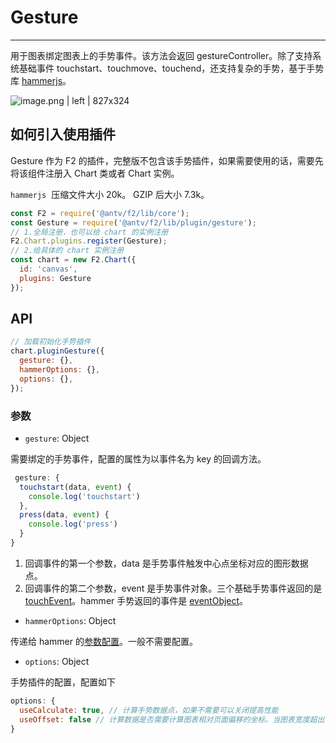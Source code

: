 <!--
index: 14
title: Gesture 手势插件
resource:
  jsFiles:
    - ${url.f2}
-->

# Gesture

---

用于图表绑定图表上的手势事件。该方法会返回 gestureController。除了支持系统基础事件 touchstart、touchmove、touchend，还支持复杂的手势，基于手势库 [hammerjs](https://github.com/hammerjs/hammer.js)。

![image.png | left | 827x324](https://cdn.yuque.com/yuque/0/2018/png/104396/1524466228977-0589fe3d-2cef-4d42-946f-ae54f2dfb18b.png "")

## 如何引入使用插件

Gesture 作为 F2 的插件，完整版不包含该手势插件，如果需要使用的话，需要先将该组件注册入 Chart 类或者 Chart 实例。

`hammerjs`  压缩文件大小 20k。 GZIP 后大小 7.3k。

```javascript
const F2 = require('@antv/f2/lib/core');
const Gesture = require('@antv/f2/lib/plugin/gesture');
// 1.全局注册，也可以给 chart 的实例注册
F2.Chart.plugins.register(Gesture);
// 2.给具体的 chart 实例注册
const chart = new F2.Chart({
  id: 'canvas',
  plugins: Gesture
});
```

## API

```javascript
// 加载初始化手势插件
chart.pluginGesture({
  gesture: {},
  hammerOptions: {},
  options: {},
});
```

### 参数

* `gesture`: Object

需要绑定的手势事件，配置的属性为以事件名为 key 的回调方法。

```javascript
 gesture: {
  touchstart(data, event) {
    console.log('touchstart')
  },
  press(data, event) {
    console.log('press')
  }
}
```
  1. 回调事件的第一个参数，data 是手势事件触发中心点坐标对应的图形数据点。
  2. 回调事件的第二个参数，event 是手势事件对象。三个基础手势事件返回的是 [touchEvent](https://developer.mozilla.org/zh-CN/docs/Web/API/TouchEvent)。hammer 手势返回的事件是 [eventObject](http://hammerjs.github.io/api/#event-object)。

* `hammerOptions`: Object

传递给 hammer 的[参数配置](http://hammerjs.github.io/api/#hammer.defaults)。一般不需要配置。

* `options`: Object

手势插件的配置，配置如下

```javascript
options: {
  useCalculate: true, // 计算手势数据点，如果不需要可以关闭提高性能
  useOffset: false // 计算数据是否需要计算图表相对页面偏移的坐标。当图表宽度超出, scroll模式，计算位置需要加上滚动记录
}
```

